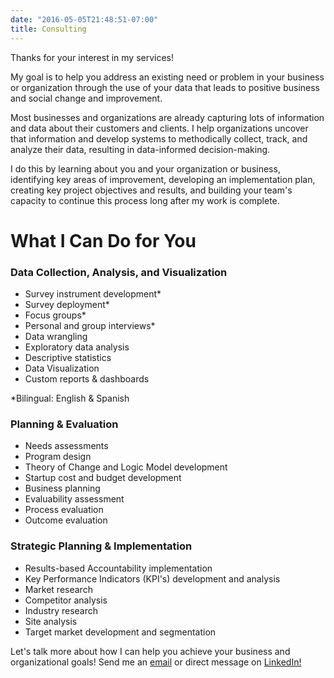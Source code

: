 ```yaml
---
date: "2016-05-05T21:48:51-07:00"
title: Consulting
---
```


Thanks for your interest in my services!

My goal is to help you address an existing need or problem in your business or organization through the use of your data that leads to positive business and social change and improvement.

Most businesses and organizations are already capturing lots of information and data about their customers and clients. I help organizations uncover that information and develop systems to methodically collect, track, and analyze their data, resulting in data-informed decision-making. 

I do this by learning about you and your organization or business, identifying key areas of improvement, developing an implementation plan, creating key project objectives and results, and building your team's capacity to continue this process long after my work is complete.  

# What I Can Do for You

### Data Collection, Analysis, and Visualization

- Survey instrument development* 
- Survey deployment* 
- Focus groups*
- Personal and group interviews*
- Data wrangling
- Exploratory data analysis
- Descriptive statistics
- Data Visualization
- Custom reports & dashboards

*Bilingual: English & Spanish

### Planning & Evaluation

- Needs assessments
- Program design
- Theory of Change and Logic Model development
- Startup cost and budget development
- Business planning 
- Evaluability assessment
- Process evaluation
- Outcome evaluation

### Strategic Planning & Implementation

- Results-based Accountability implementation
- Key Performance Indicators (KPI's) development and analysis
- Market research
- Competitor analysis
- Industry research
- Site analysis
- Target market development and segmentation

Let's talk more about how I can help you achieve your business and organizational goals! Send me an [email](mailto:av.espinoza@outlook.com) or direct message on <a href="https://www.linkedin.com/in/alberto-espinoza-es/" target="_blank">LinkedIn!</a>

